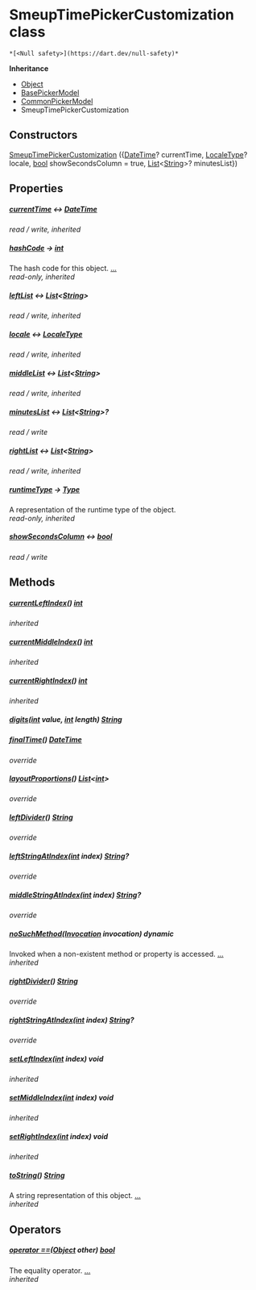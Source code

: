 


# SmeupTimePickerCustomization class






    *[<Null safety>](https://dart.dev/null-safety)*





**Inheritance**

- [Object](https://api.flutter.dev/flutter/dart-core/Object-class.html)
- [BasePickerModel](https://pub.dev/documentation/flutter_datetime_picker/1.5.1/flutter_datetime_picker/BasePickerModel-class.html)
- [CommonPickerModel](https://pub.dev/documentation/flutter_datetime_picker/1.5.1/flutter_datetime_picker/CommonPickerModel-class.html)
- SmeupTimePickerCustomization






## Constructors

[SmeupTimePickerCustomization](../smeup_widgets_smeup_timepicker_customization/SmeupTimePickerCustomization/SmeupTimePickerCustomization.md) ({[DateTime](https://api.flutter.dev/flutter/dart-core/DateTime-class.html)? currentTime, [LocaleType](https://pub.dev/documentation/flutter_datetime_picker/1.5.1/flutter_datetime_picker/LocaleType.html)? locale, [bool](https://api.flutter.dev/flutter/dart-core/bool-class.html) showSecondsColumn = true, [List](https://api.flutter.dev/flutter/dart-core/List-class.html)&lt;[String](https://api.flutter.dev/flutter/dart-core/String-class.html)>? minutesList})

    


## Properties

##### [currentTime](https://pub.dev/documentation/flutter_datetime_picker/1.5.1/flutter_datetime_picker/CommonPickerModel/currentTime.html) &#8596; [DateTime](https://api.flutter.dev/flutter/dart-core/DateTime-class.html)



   
_read / write, inherited_



##### [hashCode](https://api.flutter.dev/flutter/dart-core/Object/hashCode.html) &#8594; [int](https://api.flutter.dev/flutter/dart-core/int-class.html)



The hash code for this object. [...](https://api.flutter.dev/flutter/dart-core/Object/hashCode.html)  
_read-only, inherited_



##### [leftList](https://pub.dev/documentation/flutter_datetime_picker/1.5.1/flutter_datetime_picker/CommonPickerModel/leftList.html) &#8596; [List](https://api.flutter.dev/flutter/dart-core/List-class.html)&lt;[String](https://api.flutter.dev/flutter/dart-core/String-class.html)>



   
_read / write, inherited_



##### [locale](https://pub.dev/documentation/flutter_datetime_picker/1.5.1/flutter_datetime_picker/CommonPickerModel/locale.html) &#8596; [LocaleType](https://pub.dev/documentation/flutter_datetime_picker/1.5.1/flutter_datetime_picker/LocaleType.html)



   
_read / write, inherited_



##### [middleList](https://pub.dev/documentation/flutter_datetime_picker/1.5.1/flutter_datetime_picker/CommonPickerModel/middleList.html) &#8596; [List](https://api.flutter.dev/flutter/dart-core/List-class.html)&lt;[String](https://api.flutter.dev/flutter/dart-core/String-class.html)>



   
_read / write, inherited_



##### [minutesList](../smeup_widgets_smeup_timepicker_customization/SmeupTimePickerCustomization/minutesList.md) &#8596; [List](https://api.flutter.dev/flutter/dart-core/List-class.html)&lt;[String](https://api.flutter.dev/flutter/dart-core/String-class.html)>?



   
_read / write_



##### [rightList](https://pub.dev/documentation/flutter_datetime_picker/1.5.1/flutter_datetime_picker/CommonPickerModel/rightList.html) &#8596; [List](https://api.flutter.dev/flutter/dart-core/List-class.html)&lt;[String](https://api.flutter.dev/flutter/dart-core/String-class.html)>



   
_read / write, inherited_



##### [runtimeType](https://api.flutter.dev/flutter/dart-core/Object/runtimeType.html) &#8594; [Type](https://api.flutter.dev/flutter/dart-core/Type-class.html)



A representation of the runtime type of the object.   
_read-only, inherited_



##### [showSecondsColumn](../smeup_widgets_smeup_timepicker_customization/SmeupTimePickerCustomization/showSecondsColumn.md) &#8596; [bool](https://api.flutter.dev/flutter/dart-core/bool-class.html)



   
_read / write_




## Methods

##### [currentLeftIndex](https://pub.dev/documentation/flutter_datetime_picker/1.5.1/flutter_datetime_picker/CommonPickerModel/currentLeftIndex.html)() [int](https://api.flutter.dev/flutter/dart-core/int-class.html)



   
_inherited_



##### [currentMiddleIndex](https://pub.dev/documentation/flutter_datetime_picker/1.5.1/flutter_datetime_picker/CommonPickerModel/currentMiddleIndex.html)() [int](https://api.flutter.dev/flutter/dart-core/int-class.html)



   
_inherited_



##### [currentRightIndex](https://pub.dev/documentation/flutter_datetime_picker/1.5.1/flutter_datetime_picker/CommonPickerModel/currentRightIndex.html)() [int](https://api.flutter.dev/flutter/dart-core/int-class.html)



   
_inherited_



##### [digits](../smeup_widgets_smeup_timepicker_customization/SmeupTimePickerCustomization/digits.md)([int](https://api.flutter.dev/flutter/dart-core/int-class.html) value, [int](https://api.flutter.dev/flutter/dart-core/int-class.html) length) [String](https://api.flutter.dev/flutter/dart-core/String-class.html)



   




##### [finalTime](../smeup_widgets_smeup_timepicker_customization/SmeupTimePickerCustomization/finalTime.md)() [DateTime](https://api.flutter.dev/flutter/dart-core/DateTime-class.html)



   
_override_



##### [layoutProportions](../smeup_widgets_smeup_timepicker_customization/SmeupTimePickerCustomization/layoutProportions.md)() [List](https://api.flutter.dev/flutter/dart-core/List-class.html)&lt;[int](https://api.flutter.dev/flutter/dart-core/int-class.html)>



   
_override_



##### [leftDivider](../smeup_widgets_smeup_timepicker_customization/SmeupTimePickerCustomization/leftDivider.md)() [String](https://api.flutter.dev/flutter/dart-core/String-class.html)



   
_override_



##### [leftStringAtIndex](../smeup_widgets_smeup_timepicker_customization/SmeupTimePickerCustomization/leftStringAtIndex.md)([int](https://api.flutter.dev/flutter/dart-core/int-class.html) index) [String](https://api.flutter.dev/flutter/dart-core/String-class.html)?



   
_override_



##### [middleStringAtIndex](../smeup_widgets_smeup_timepicker_customization/SmeupTimePickerCustomization/middleStringAtIndex.md)([int](https://api.flutter.dev/flutter/dart-core/int-class.html) index) [String](https://api.flutter.dev/flutter/dart-core/String-class.html)?



   
_override_



##### [noSuchMethod](https://api.flutter.dev/flutter/dart-core/Object/noSuchMethod.html)([Invocation](https://api.flutter.dev/flutter/dart-core/Invocation-class.html) invocation) dynamic



Invoked when a non-existent method or property is accessed. [...](https://api.flutter.dev/flutter/dart-core/Object/noSuchMethod.html)  
_inherited_



##### [rightDivider](../smeup_widgets_smeup_timepicker_customization/SmeupTimePickerCustomization/rightDivider.md)() [String](https://api.flutter.dev/flutter/dart-core/String-class.html)



   
_override_



##### [rightStringAtIndex](../smeup_widgets_smeup_timepicker_customization/SmeupTimePickerCustomization/rightStringAtIndex.md)([int](https://api.flutter.dev/flutter/dart-core/int-class.html) index) [String](https://api.flutter.dev/flutter/dart-core/String-class.html)?



   
_override_



##### [setLeftIndex](https://pub.dev/documentation/flutter_datetime_picker/1.5.1/flutter_datetime_picker/CommonPickerModel/setLeftIndex.html)([int](https://api.flutter.dev/flutter/dart-core/int-class.html) index) void



   
_inherited_



##### [setMiddleIndex](https://pub.dev/documentation/flutter_datetime_picker/1.5.1/flutter_datetime_picker/CommonPickerModel/setMiddleIndex.html)([int](https://api.flutter.dev/flutter/dart-core/int-class.html) index) void



   
_inherited_



##### [setRightIndex](https://pub.dev/documentation/flutter_datetime_picker/1.5.1/flutter_datetime_picker/CommonPickerModel/setRightIndex.html)([int](https://api.flutter.dev/flutter/dart-core/int-class.html) index) void



   
_inherited_



##### [toString](https://api.flutter.dev/flutter/dart-core/Object/toString.html)() [String](https://api.flutter.dev/flutter/dart-core/String-class.html)



A string representation of this object. [...](https://api.flutter.dev/flutter/dart-core/Object/toString.html)  
_inherited_




## Operators

##### [operator ==](https://api.flutter.dev/flutter/dart-core/Object/operator_equals.html)([Object](https://api.flutter.dev/flutter/dart-core/Object-class.html) other) [bool](https://api.flutter.dev/flutter/dart-core/bool-class.html)



The equality operator. [...](https://api.flutter.dev/flutter/dart-core/Object/operator_equals.html)  
_inherited_











